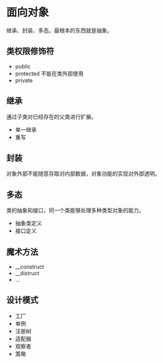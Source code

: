 # 面向对象

继承、封装、多态。最根本的东西就是抽象。

## 类权限修饰符

- public
- protected 不能在类外部使用
- private

## 继承

通过子类对已经存在的父类进行扩展。

- 单一继承
- 重写

## 封装

对象外部不能随意存取对内部数据，对象功能的实现对外部透明。

## 多态

类的抽象和接口，同一个类能够处理多种类型对象的能力。

- 抽象类定义
- 接口定义

## 魔术方法

- \_\_construct
- \_\_distruct
- ...

## 设计模式

- 工厂
- 单例
- 注册树
- 适配器
- 观察者
- 策略
